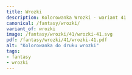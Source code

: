 ```yaml
---
title: Wrozki
description: Kolorowanka Wrozki - wariant 41
canonical: /fantasy/wrozki/
variant_of: wrozki
image: /fantasy/wrozki/41/wrozki-41.svg
pdf: /fantasy/wrozki/41/wrozki-41.pdf
alt: "Kolorowanka do druku wrozki"
tags:
- fantasy
- wrozki
---
```

